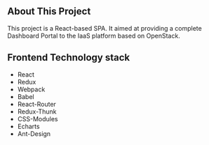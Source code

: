 ## About This Project

This project is a React-based SPA. It aimed at providing a complete Dashboard Portal to the IaaS platform based on OpenStack.

## Frontend Technology stack

- React
- Redux
- Webpack
- Babel
- React-Router
- Redux-Thunk
- CSS-Modules
- Echarts
- Ant-Design
